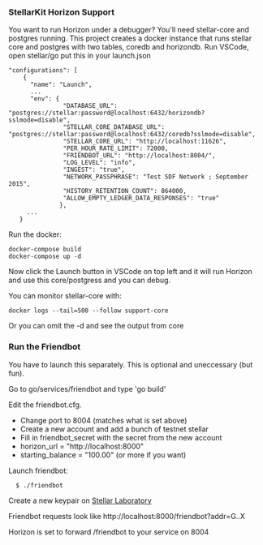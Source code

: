 ### StellarKit Horizon Support

You want to run Horizon under a debugger?  You'll need stellar-core and postgres running.
This project creates a docker instance that runs stellar core and postgres with two tables, coredb and horizondb.
Run VSCode, open stellar/go put this in your launch.json

```
"configurations": [
    {
      "name": "Launch",
      ...
      "env": {
               "DATABASE_URL": "postgres://stellar:password@localhost:6432/horizondb?sslmode=disable",
               "STELLAR_CORE_DATABASE_URL": "postgres://stellar:password@localhost:6432/coredb?sslmode=disable",
               "STELLAR_CORE_URL": "http://localhost:11626",
               "PER_HOUR_RATE_LIMIT": 72000,
               "FRIENDBOT_URL": "http://localhost:8004/",
               "LOG_LEVEL": "info",
               "INGEST": "true",
               "NETWORK_PASSPHRASE": "Test SDF Network ; September 2015",
               "HISTORY_RETENTION_COUNT": 864000,
               "ALLOW_EMPTY_LEDGER_DATA_RESPONSES": "true"
              },
     ...
   }
```

Run the docker:

    docker-compose build
    docker-compose up -d

 Now click the Launch button in VSCode on top left and it will run Horizon and use this core/postgress and you can debug.

You can monitor stellar-core with:

```
docker logs --tail=500 --follow support-core
```

Or you can omit the -d and see the output from core

### Run the Friendbot

You have to launch this separately.  This is optional and uneccessary (but fun).

Go to go/services/friendbot and type 'go build'

Edit the friendbot.cfg.

* Change port to 8004 (matches what is set above)
* Create a new account and add a bunch of testnet stellar
* Fill in friendbot_secret with the secret from the new account
* horizon_url = "http://localhost:8000"
* starting_balance = "100.00"  (or more if you want)

Launch friendbot:
```
  $ ./friendbot
```

Create a new keypair on [Stellar Laboratory](https://www.stellar.org/laboratory/#account-creator?network=test)

Friendbot requests look like http://localhost:8000/friendbot?addr=G..X

Horizon is set to forward /friendbot to your service on 8004
